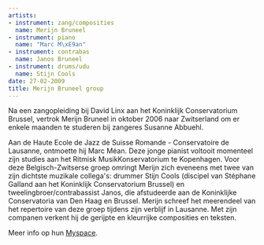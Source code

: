 ```yaml
---
artists:
- instrument: zang/composities
  name: Merijn Bruneel
- instrument: piano
  name: "Marc M\xE9an"
- instrument: contrabas
  name: Janos Bruneel
- instrument: drums/udu
  name: Stijn Cools
date: 27-02-2009
title: Merijn Bruneel group
---
```

Na een zangopleiding bij David Linx aan het Koninklijk Conservatorium Brussel, 
vertrok Merijn Bruneel in oktober 2006 naar Zwitserland om er enkele maanden 
te studeren bij zangeres Susanne Abbuehl. 

Aan de Haute Ecole de Jazz de Suisse Romande - Conservatoire de Lausanne, 
ontmoette hij Marc Méan. Deze jonge pianist voltooit momenteel zijn studies 
aan het Ritmisk MusikKonservatorium te Kopenhagen. Voor deze Belgisch-Zwitserse 
groep omringt Merijn zich eveneens met twee van zijn dichtste muzikale collega's: 
drummer Stijn Cools (discipel van Stéphane Galland aan het Koninklijk Conservatorium Brussel) 
en tweelingbroer/contrabassist Janos, die afstudeerde aan de Koninklijke Conservatoria 
van Den Haag en Brussel. Merijn schreef het meerendeel van het repertoire van deze groep 
tijdens zijn verblijf in Lausanne. Met zijn companen verkent hij 
de gerijpte en kleurrijke composities en teksten.

Meer info op hun [Myspace](http://www.myspace.com/merijnbruneel).